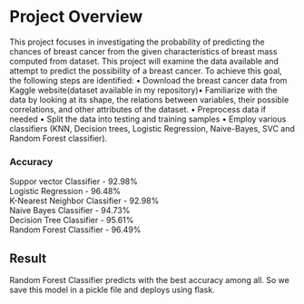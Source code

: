 # Project Overview
This project focuses in investigating the probability of predicting the chances of breast cancer from the given characteristics of breast mass computed from dataset. This project will examine the data available and attempt to predict the possibility of a breast cancer. To achieve this goal, the following steps are identified: • Download the breast cancer data from Kaggle website(dataset available in my repository)• Familiarize with the data by looking at its shape, the relations between variables, their possible correlations, and other attributes of the dataset. • Preprocess data if needed • Split the data into testing and training samples • Employ various classifiers (KNN, Decision trees, Logistic Regression, Naive-Bayes, SVC and Random Forest classifier).
### Accuracy
Suppor vector Classifier - 92.98% <br/>
Logistic Regression - 96.48% <br/>
K-Nearest Neighbor Classifier - 92.98% <br/>
Naive Bayes Classifier - 94.73% <br/>
Decision Tree Classifier - 95.61% <br/>
Random Forest Classifier - 96.49% <br/>
## Result
Random Forest Classifier predicts with the best accuracy among all. So we save this model in a pickle file and deploys using flask.

